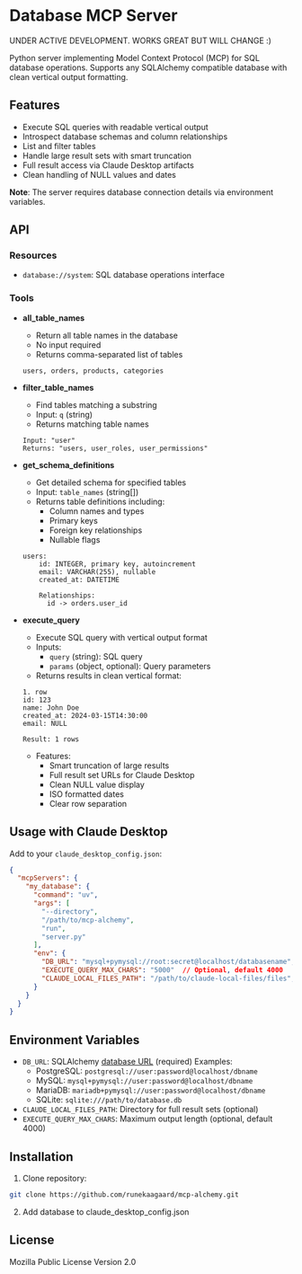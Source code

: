 # Database MCP Server

UNDER ACTIVE DEVELOPMENT. WORKS GREAT BUT WILL CHANGE :)

Python server implementing Model Context Protocol (MCP) for SQL database operations. Supports any SQLAlchemy compatible database with clean vertical output formatting.

## Features

- Execute SQL queries with readable vertical output
- Introspect database schemas and column relationships
- List and filter tables
- Handle large result sets with smart truncation
- Full result access via Claude Desktop artifacts
- Clean handling of NULL values and dates

**Note**: The server requires database connection details via environment variables.

## API

### Resources

- `database://system`: SQL database operations interface

### Tools

- **all_table_names**
  - Return all table names in the database
  - No input required
  - Returns comma-separated list of tables
  ```
  users, orders, products, categories
  ```

- **filter_table_names**
  - Find tables matching a substring
  - Input: `q` (string)
  - Returns matching table names
  ```
  Input: "user"
  Returns: "users, user_roles, user_permissions"
  ```

- **get_schema_definitions**
  - Get detailed schema for specified tables
  - Input: `table_names` (string[])
  - Returns table definitions including:
    - Column names and types
    - Primary keys
    - Foreign key relationships
    - Nullable flags
  ```
  users:
      id: INTEGER, primary key, autoincrement
      email: VARCHAR(255), nullable
      created_at: DATETIME
      
      Relationships:
        id -> orders.user_id
  ```

- **execute_query**
  - Execute SQL query with vertical output format
  - Inputs:
    - `query` (string): SQL query
    - `params` (object, optional): Query parameters
  - Returns results in clean vertical format:
  ```
  1. row
  id: 123
  name: John Doe
  created_at: 2024-03-15T14:30:00
  email: NULL

  Result: 1 rows
  ```
  - Features:
    - Smart truncation of large results
    - Full result set URLs for Claude Desktop
    - Clean NULL value display
    - ISO formatted dates
    - Clear row separation

## Usage with Claude Desktop

Add to your `claude_desktop_config.json`:

```json
{
  "mcpServers": {
    "my_database": {
      "command": "uv",
      "args": [
        "--directory",
        "/path/to/mcp-alchemy",
        "run",
        "server.py"
      ],
      "env": {
        "DB_URL": "mysql+pymysql://root:secret@localhost/databasename",
        "EXECUTE_QUERY_MAX_CHARS": "5000"  // Optional, default 4000
        "CLAUDE_LOCAL_FILES_PATH": "/path/to/claude-local-files/files",  // Optional
      }
    }
  }
}
```

## Environment Variables

- `DB_URL`: SQLAlchemy [database URL](https://docs.sqlalchemy.org/en/20/core/engines.html#database-urls) (required)
  Examples:
  - PostgreSQL: `postgresql://user:password@localhost/dbname`
  - MySQL: `mysql+pymysql://user:password@localhost/dbname`
  - MariaDB: `mariadb+pymysql://user:password@localhost/dbname`
  - SQLite: `sqlite:///path/to/database.db`
- `CLAUDE_LOCAL_FILES_PATH`: Directory for full result sets (optional)
- `EXECUTE_QUERY_MAX_CHARS`: Maximum output length (optional, default 4000)

## Installation

1. Clone repository:
```bash
git clone https://github.com/runekaagaard/mcp-alchemy.git
```

2. Add database to claude_desktop_config.json

## License

Mozilla Public License Version 2.0 
